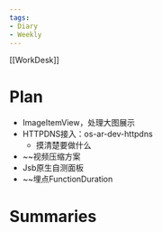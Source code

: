 ```yaml
---
tags:
- Diary 
- Weekly
---
```

[[WorkDesk]]
# Plan
- ImageItemView，处理大图展示
- HTTPDNS接入：os-ar-dev-httpdns
	- 摸清楚要做什么
- ~~视频压缩方案
- Jsb原生自测面板
- ~~埋点FunctionDuration
# Summaries 
